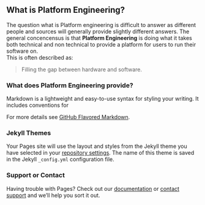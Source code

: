 ## What is Platform Engineering?

The question what is Platform engineering is difficult to answer as different people and sources will generally provide slightly different answers. The general concencensus is that **Platform Engineering** is doing what it takes both technical and non technical to provide a platform for users to run their software on.  
This is often described as:
>Filling the gap between hardware and software.

### What does Platform Engineering provide?

Markdown is a lightweight and easy-to-use syntax for styling your writing. It includes conventions for

For more details see [GitHub Flavored Markdown](https://guides.github.com/features/mastering-markdown/).

### Jekyll Themes

Your Pages site will use the layout and styles from the Jekyll theme you have selected in your [repository settings](https://github.com/connellpaul/testing/settings/pages). The name of this theme is saved in the Jekyll `_config.yml` configuration file.

### Support or Contact

Having trouble with Pages? Check out our [documentation](https://docs.github.com/categories/github-pages-basics/) or [contact support](https://support.github.com/contact) and we’ll help you sort it out.
